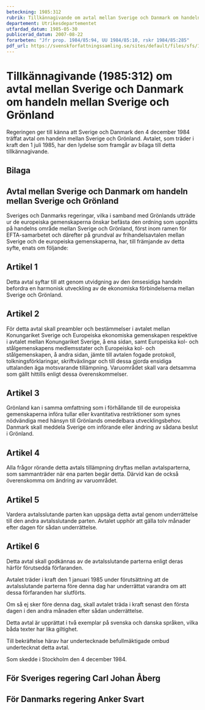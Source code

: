 ```yaml
---
beteckning: 1985:312
rubrik: Tillkännagivande om avtal mellan Sverige och Danmark om handeln mellan Sverige och Grönland
departement: Utrikesdepartementet
utfardad_datum: 1985-05-30
publicerad_datum: 2007-08-22
forarbeten: "Jfr prop. 1984/85:94, UU 1984/85:10, rskr 1984/85:285"
pdf_url: https://svenskforfattningssamling.se/sites/default/files/sfs/1985-05/SFS1985-312.pdf
---
```


# Tillkännagivande (1985:312) om avtal mellan Sverige och Danmark om handeln mellan Sverige och Grönland

Regeringen ger till känna att Sverige och Danmark den 4 december 1984 träffat avtal om handeln mellan Sverige och Grönland. Avtalet, som träder i kraft den 1 juli 1985, har den lydelse som framgår av bilaga till detta tillkännagivande.

## Bilaga

## Avtal mellan Sverige och Danmark om handeln mellan Sverige och Grönland

Sveriges och Danmarks regeringar, vilka i samband med Grönlands utträde ur de europeiska gemenskaperna önskar befästa den ordning som uppnåtts på handelns område mellan Sverige och Grönland, först inom ramen för EFTA-samarbetet och därefter på grundval av frihandelsavtalen mellan Sverige och de europeiska gemenskaperna, har, till främjande av detta syfte, enats om följande:

## Artikel 1

Detta avtal syftar till att genom utvidgning av den ömsesidiga handeln befordra en harmonisk utveckling av de ekonomiska förbindelserna mellan Sverige och Grönland.

## Artikel 2

För detta avtal skall preambler och bestämmelser i avtalet mellan Konungariket Sverige och Europeiska ekonomiska gemenskapen respektive i avtalet mellan Konungariket Sverige, å ena sidan, samt Europeiska kol- och stålgemenskapens medlemsstater och Europeiska kol- och stålgemenskapen, å andra sidan, jämte till avtalen fogade protokoll, tolkningsförklaringar, skriftväxlingar och till dessa gjorda ensidiga uttalanden äga motsvarande tillämpning. Varuområdet skall vara detsamma som gällt hittills enligt dessa överenskommelser.

## Artikel 3

Grönland kan i samma omfattning som i förhållande till de europeiska gemenskaperna införa tullar eller kvantitativa restriktioner som synes nödvändiga med hänsyn till Grönlands omedelbara utvecklingsbehov. Danmark skall meddela Sverige om införande eller ändring av sådana beslut i Grönland.

## Artikel 4

Alla frågor rörande detta avtals tillämpning dryftas mellan avtalsparterna, som sammanträder när ena parten begär detta. Därvid kan de också överenskomma om ändring av varuområdet.

## Artikel 5

Vardera avtalsslutande parten kan uppsäga detta avtal genom underrättelse till den andra avtalsslutande parten. Avtalet upphör att gälla tolv månader efter dagen för sådan underrättelse.

## Artikel 6

Detta avtal skall godkännas av de avtalsslutande parterna enligt deras härför förutsedda förfaranden.

Avtalet träder i kraft den 1 januari 1985 under förutsättning att de avtalsslutande parterna före denna dag har underrättat varandra om att dessa förfaranden har slutförts.

Om så ej sker före denna dag, skall avtalet träda i kraft senast den första dagen i den andra månaden efter sådan underrättelse.

Detta avtal är upprättat i två exemplar på svenska och danska språken, vilka båda texter har lika giltighet.

Till bekräftelse härav har undertecknade befullmäktigade ombud undertecknat detta avtal.

Som skedde i Stockholm den 4 december 1984.

## För Sveriges regering Carl Johan Åberg

## För Danmarks regering Anker Svart